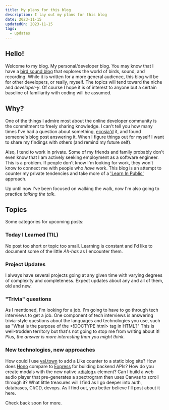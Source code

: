 ```yaml
---
title: My plans for this blog
description: I lay out my plans for this blog
date: 2023-11-15
updatedOn: 2023-11-15
tags:
  - updates
---
```

## Hello!

Welcome to my blog. My personal/developer blog. You may know that I have a [bird sound blog](https://birdsmakesound.com/) that explores the world of birds, sound, and recording. While it is written for a more general audience, this blog will be for other developers, or really, myself. The topics will tend toward the niche and *developer-y*. Of course I hope it is of interest to anyone but a certain baseline of familiarity with coding will be assumed.

## Why?

One of the things I admire most about the online developer community is the commitment to freely sharing knowledge. I can't tell you how many times I've had a question about something, [ecosia'd](https://www.ecosia.org) it, and found someone's blog post answering it. When I figure things out for myself I want to share my findings with others (and remind my future self).

Also, I tend to work in private. Some of my friends and family probably don't even know that I am actively seeking employment as a software engineer. This is a problem. If people don't know I'm looking for work, they won't know to connect me with people who *have* work. This blog is an attempt to counter my private tendencies and take more of a ['Learn In Public'](https://www.swyx.io/learn-in-public) approach.

Up until now I've been focused on walking the walk, now I'm also going to practice *talking the talk*.

## Topics

Some categories for upcoming posts:

### Today I Learned (TIL)

No post too short or topic too small. Learning is constant and I'd like to document some of the little *Ah-has* as I encounter them.

### Project Updates

I always have several projects going at any given time with varying degrees of complexity and completeness. Expect updates about any and all of them, old and new.

### "Trivia" questions

As I mentioned, I'm looking for a job. I'm going to have to go through tech interviews to get a job. One component of tech interviews is answering trivia-style questions about the languages and technologies you use, such as "What is the purpose of the &lt;!DOCTYPE html&gt; tag in HTML?" This is well-trodden territory but that's not going to stop me from writing about it! *Plus, the answer is more interesting than you might think.*

### New technologies, new approaches

How could I use [val.town](https://www.val.town/) to add a Like counter to a static blog site? How does [Hono](https://hono.dev/) compare to [Express](https://expressjs.com/) for building backend APIs? How do you create modals with the new native [&lt;dialog&gt;](https://developer.mozilla.org/en-US/docs/Web/HTML/Element/dialog) element? Can I build a web audio player that pre-generates a spectrogram then uses Canvas to scroll through it? What little treasures will I find as I go deeper into auth, databases, CI/CD, devops. As I find out, you better believe I'll post about it here.

Check back soon for more.
